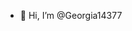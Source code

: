 - 👋 Hi, I’m @Georgia14377


<!---
Georgia14377/Georgia14377 is a ✨ special ✨ repository because its `README.md` (this file) appears on your GitHub profile.
You can click the Preview link to take a look at your changes.
--->
